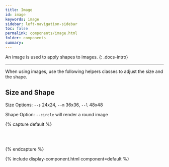 ```yaml
---
title: Image
id: image
keywords: image
sidebar: left-navigation-sidebar
toc: false
permalink: components/image.html
folder: components
summary:
---
```


An image is used to apply shapes to images.
{: .docs-intro}


<hr>

When using images, use the following helpers classes to adjust the size and the shape.


## Size and Shape

Size Options: `--s` 24x24, `--m` 36x36, `--l` 48x48

Shape Option: `--circle` will render a round image

{% capture default %}
<span class="fd-image--s" aria-label="Image label"
style="background-image: url('{{site.baseurl}}/images/thumbs/headshot-male.jpg');"></span>

<span class="fd-image--m" aria-label="Image label"
style="background-image: url('{{site.baseurl}}/images/thumbs/headshot-male.jpg');"></span>

<span class="fd-image--l" aria-label="Image label"
style="background-image: url('{{site.baseurl}}/images/thumbs/headshot-male.jpg');"></span>

<br><br>

<span class=" fd-image--s fd-image--circle" aria-label="Image label"
style="background-image: url('{{site.baseurl}}/images/thumbs/headshot-male.jpg');"></span>

<span class=" fd-image--m fd-image--circle" aria-label="Image label"
style="background-image: url('{{site.baseurl}}/images/thumbs/headshot-male.jpg');"></span>

<span class=" fd-image--l fd-image--circle" aria-label="Image label"
style="background-image: url('{{site.baseurl}}/images/thumbs/headshot-male.jpg');"></span>
{% endcapture %}

{% include display-component.html component=default %}
